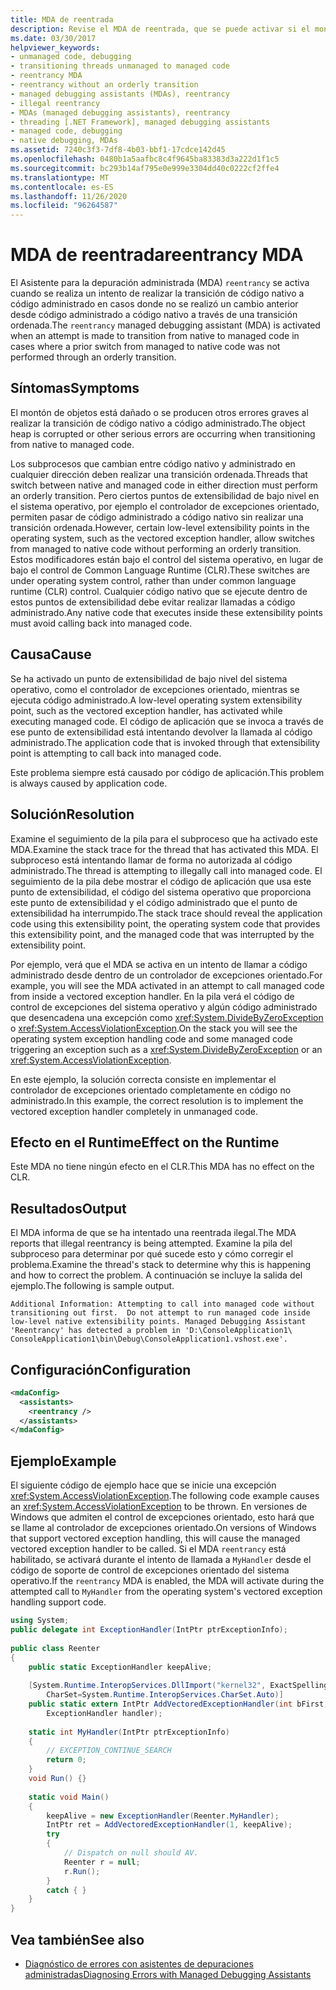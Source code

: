 ```yaml
---
title: MDA de reentrada
description: Revise el MDA de reentrada, que se puede activar si el montón del objeto está dañado o se producen otros errores graves al realizar la transición de código nativo a código administrado.
ms.date: 03/30/2017
helpviewer_keywords:
- unmanaged code, debugging
- transitioning threads unmanaged to managed code
- reentrancy MDA
- reentrancy without an orderly transition
- managed debugging assistants (MDAs), reentrancy
- illegal reentrancy
- MDAs (managed debugging assistants), reentrancy
- threading [.NET Framework], managed debugging assistants
- managed code, debugging
- native debugging, MDAs
ms.assetid: 7240c3f3-7df8-4b03-bbf1-17cdce142d45
ms.openlocfilehash: 0480b1a5aafbc8c4f9645ba83383d3a222d1f1c5
ms.sourcegitcommit: bc293b14af795e0e999e3304dd40c0222cf2ffe4
ms.translationtype: MT
ms.contentlocale: es-ES
ms.lasthandoff: 11/26/2020
ms.locfileid: "96264587"
---
```

# <a name="reentrancy-mda"></a><span data-ttu-id="98b2c-103">MDA de reentrada</span><span class="sxs-lookup"><span data-stu-id="98b2c-103">reentrancy MDA</span></span>

<span data-ttu-id="98b2c-104">El Asistente para la depuración administrada (MDA) `reentrancy` se activa cuando se realiza un intento de realizar la transición de código nativo a código administrado en casos donde no se realizó un cambio anterior desde código administrado a código nativo a través de una transición ordenada.</span><span class="sxs-lookup"><span data-stu-id="98b2c-104">The `reentrancy` managed debugging assistant (MDA) is activated when an attempt is made to transition from native to managed code in cases where a prior switch from managed to native code was not performed through an orderly transition.</span></span>  
  
## <a name="symptoms"></a><span data-ttu-id="98b2c-105">Síntomas</span><span class="sxs-lookup"><span data-stu-id="98b2c-105">Symptoms</span></span>  

 <span data-ttu-id="98b2c-106">El montón de objetos está dañado o se producen otros errores graves al realizar la transición de código nativo a código administrado.</span><span class="sxs-lookup"><span data-stu-id="98b2c-106">The object heap is corrupted or other serious errors are occurring when transitioning from native to managed code.</span></span>  
  
 <span data-ttu-id="98b2c-107">Los subprocesos que cambian entre código nativo y administrado en cualquier dirección deben realizar una transición ordenada.</span><span class="sxs-lookup"><span data-stu-id="98b2c-107">Threads that switch between native and managed code in either direction must perform an orderly transition.</span></span> <span data-ttu-id="98b2c-108">Pero ciertos puntos de extensibilidad de bajo nivel en el sistema operativo, por ejemplo el controlador de excepciones orientado, permiten pasar de código administrado a código nativo sin realizar una transición ordenada.</span><span class="sxs-lookup"><span data-stu-id="98b2c-108">However, certain low-level extensibility points in the operating system, such as the vectored exception handler, allow switches from managed to native code without performing an orderly transition.</span></span>  <span data-ttu-id="98b2c-109">Estos modificadores están bajo el control del sistema operativo, en lugar de bajo el control de Common Language Runtime (CLR).</span><span class="sxs-lookup"><span data-stu-id="98b2c-109">These switches are under operating system control, rather than under common language runtime (CLR) control.</span></span>  <span data-ttu-id="98b2c-110">Cualquier código nativo que se ejecute dentro de estos puntos de extensibilidad debe evitar realizar llamadas a código administrado.</span><span class="sxs-lookup"><span data-stu-id="98b2c-110">Any native code that executes inside these extensibility points must avoid calling back into managed code.</span></span>  
  
## <a name="cause"></a><span data-ttu-id="98b2c-111">Causa</span><span class="sxs-lookup"><span data-stu-id="98b2c-111">Cause</span></span>  

 <span data-ttu-id="98b2c-112">Se ha activado un punto de extensibilidad de bajo nivel del sistema operativo, como el controlador de excepciones orientado, mientras se ejecuta código administrado.</span><span class="sxs-lookup"><span data-stu-id="98b2c-112">A low-level operating system extensibility point, such as the vectored exception handler, has activated while executing managed code.</span></span>  <span data-ttu-id="98b2c-113">El código de aplicación que se invoca a través de ese punto de extensibilidad está intentando devolver la llamada al código administrado.</span><span class="sxs-lookup"><span data-stu-id="98b2c-113">The application code that is invoked through that extensibility point is attempting to call back into managed code.</span></span>  
  
 <span data-ttu-id="98b2c-114">Este problema siempre está causado por código de aplicación.</span><span class="sxs-lookup"><span data-stu-id="98b2c-114">This problem is always caused by application code.</span></span>  
  
## <a name="resolution"></a><span data-ttu-id="98b2c-115">Solución</span><span class="sxs-lookup"><span data-stu-id="98b2c-115">Resolution</span></span>  

 <span data-ttu-id="98b2c-116">Examine el seguimiento de la pila para el subproceso que ha activado este MDA.</span><span class="sxs-lookup"><span data-stu-id="98b2c-116">Examine the stack trace for the thread that has activated this MDA.</span></span>  <span data-ttu-id="98b2c-117">El subproceso está intentando llamar de forma no autorizada al código administrado.</span><span class="sxs-lookup"><span data-stu-id="98b2c-117">The thread is attempting to illegally call into managed code.</span></span>  <span data-ttu-id="98b2c-118">El seguimiento de la pila debe mostrar el código de aplicación que usa este punto de extensibilidad, el código del sistema operativo que proporciona este punto de extensibilidad y el código administrado que el punto de extensibilidad ha interrumpido.</span><span class="sxs-lookup"><span data-stu-id="98b2c-118">The stack trace should reveal the application code using this extensibility point, the operating system code that provides this extensibility point, and the managed code that was interrupted by the extensibility point.</span></span>  
  
 <span data-ttu-id="98b2c-119">Por ejemplo, verá que el MDA se activa en un intento de llamar a código administrado desde dentro de un controlador de excepciones orientado.</span><span class="sxs-lookup"><span data-stu-id="98b2c-119">For example, you will see the MDA activated in an attempt to call managed code from inside a vectored exception handler.</span></span>  <span data-ttu-id="98b2c-120">En la pila verá el código de control de excepciones del sistema operativo y algún código administrado que desencadena una excepción como <xref:System.DivideByZeroException> o <xref:System.AccessViolationException>.</span><span class="sxs-lookup"><span data-stu-id="98b2c-120">On the stack you will see the operating system exception handling code and some managed code triggering an exception such as a <xref:System.DivideByZeroException> or an <xref:System.AccessViolationException>.</span></span>  
  
 <span data-ttu-id="98b2c-121">En este ejemplo, la solución correcta consiste en implementar el controlador de excepciones orientado completamente en código no administrado.</span><span class="sxs-lookup"><span data-stu-id="98b2c-121">In this example, the correct resolution is to implement the vectored exception handler completely in unmanaged code.</span></span>  
  
## <a name="effect-on-the-runtime"></a><span data-ttu-id="98b2c-122">Efecto en el Runtime</span><span class="sxs-lookup"><span data-stu-id="98b2c-122">Effect on the Runtime</span></span>  

 <span data-ttu-id="98b2c-123">Este MDA no tiene ningún efecto en el CLR.</span><span class="sxs-lookup"><span data-stu-id="98b2c-123">This MDA has no effect on the CLR.</span></span>  
  
## <a name="output"></a><span data-ttu-id="98b2c-124">Resultados</span><span class="sxs-lookup"><span data-stu-id="98b2c-124">Output</span></span>  

 <span data-ttu-id="98b2c-125">El MDA informa de que se ha intentado una reentrada ilegal.</span><span class="sxs-lookup"><span data-stu-id="98b2c-125">The MDA reports that illegal reentrancy is being attempted.</span></span>  <span data-ttu-id="98b2c-126">Examine la pila del subproceso para determinar por qué sucede esto y cómo corregir el problema.</span><span class="sxs-lookup"><span data-stu-id="98b2c-126">Examine the thread's stack to determine why this is happening and how to correct the problem.</span></span> <span data-ttu-id="98b2c-127">A continuación se incluye la salida del ejemplo.</span><span class="sxs-lookup"><span data-stu-id="98b2c-127">The following is sample output.</span></span>  
  
```output
Additional Information: Attempting to call into managed code without
transitioning out first.  Do not attempt to run managed code inside
low-level native extensibility points. Managed Debugging Assistant
'Reentrancy' has detected a problem in 'D:\ConsoleApplication1\  
ConsoleApplication1\bin\Debug\ConsoleApplication1.vshost.exe'.  
```  
  
## <a name="configuration"></a><span data-ttu-id="98b2c-128">Configuración</span><span class="sxs-lookup"><span data-stu-id="98b2c-128">Configuration</span></span>  
  
```xml  
<mdaConfig>  
  <assistants>  
    <reentrancy />  
  </assistants>  
</mdaConfig>  
```  
  
## <a name="example"></a><span data-ttu-id="98b2c-129">Ejemplo</span><span class="sxs-lookup"><span data-stu-id="98b2c-129">Example</span></span>  

 <span data-ttu-id="98b2c-130">El siguiente código de ejemplo hace que se inicie una excepción <xref:System.AccessViolationException>.</span><span class="sxs-lookup"><span data-stu-id="98b2c-130">The following code example causes an <xref:System.AccessViolationException> to be thrown.</span></span>  <span data-ttu-id="98b2c-131">En versiones de Windows que admiten el control de excepciones orientado, esto hará que se llame al controlador de excepciones orientado.</span><span class="sxs-lookup"><span data-stu-id="98b2c-131">On versions of Windows that support vectored exception handling, this will cause the managed vectored exception handler to be called.</span></span>  <span data-ttu-id="98b2c-132">Si el MDA `reentrancy` está habilitado, se activará durante el intento de llamada a `MyHandler` desde el código de soporte de control de excepciones orientado del sistema operativo.</span><span class="sxs-lookup"><span data-stu-id="98b2c-132">If the `reentrancy` MDA is enabled, the MDA will activate during the attempted call to `MyHandler` from the operating system's vectored exception handling support code.</span></span>  
  
```csharp
using System;  
public delegate int ExceptionHandler(IntPtr ptrExceptionInfo);  
  
public class Reenter
{  
    public static ExceptionHandler keepAlive;  
  
    [System.Runtime.InteropServices.DllImport("kernel32", ExactSpelling=true,
        CharSet=System.Runtime.InteropServices.CharSet.Auto)]  
    public static extern IntPtr AddVectoredExceptionHandler(int bFirst,
        ExceptionHandler handler);  
  
    static int MyHandler(IntPtr ptrExceptionInfo)
    {  
        // EXCEPTION_CONTINUE_SEARCH  
        return 0;  
    }  
    void Run() {}  
  
    static void Main()
    {  
        keepAlive = new ExceptionHandler(Reenter.MyHandler);  
        IntPtr ret = AddVectoredExceptionHandler(1, keepAlive);  
        try
        {  
            // Dispatch on null should AV.  
            Reenter r = null;
            r.Run();  
        }
        catch { }  
    }  
}  
```  
  
## <a name="see-also"></a><span data-ttu-id="98b2c-133">Vea también</span><span class="sxs-lookup"><span data-stu-id="98b2c-133">See also</span></span>

- [<span data-ttu-id="98b2c-134">Diagnóstico de errores con asistentes de depuraciones administradas</span><span class="sxs-lookup"><span data-stu-id="98b2c-134">Diagnosing Errors with Managed Debugging Assistants</span></span>](diagnosing-errors-with-managed-debugging-assistants.md)
